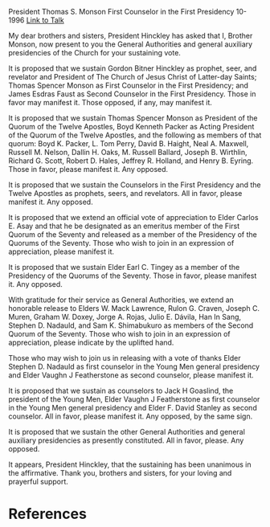 President Thomas S. Monson
First Counselor in the First Presidency
10-1996
[Link to Talk](https://www.churchofjesuschrist.org/study/general-conference/1996/10/the-sustaining-of-church-officers?lang=eng)

My dear brothers and sisters, President Hinckley has asked that I, Brother Monson, now present to you the General Authorities and general auxiliary presidencies of the Church for your sustaining vote.

It is proposed that we sustain Gordon Bitner Hinckley as prophet, seer, and revelator and President of The Church of Jesus Christ of Latter-day Saints; Thomas Spencer Monson as First Counselor in the First Presidency; and James Esdras Faust as Second Counselor in the First Presidency. Those in favor may manifest it. Those opposed, if any, may manifest it.

It is proposed that we sustain Thomas Spencer Monson as President of the Quorum of the Twelve Apostles, Boyd Kenneth Packer as Acting President of the Quorum of the Twelve Apostles, and the following as members of that quorum: Boyd K. Packer, L. Tom Perry, David B. Haight, Neal A. Maxwell, Russell M. Nelson, Dallin H. Oaks, M. Russell Ballard, Joseph B. Wirthlin, Richard G. Scott, Robert D. Hales, Jeffrey R. Holland, and Henry B. Eyring. Those in favor, please manifest it. Any opposed.

It is proposed that we sustain the Counselors in the First Presidency and the Twelve Apostles as prophets, seers, and revelators. All in favor, please manifest it. Any opposed.

It is proposed that we extend an official vote of appreciation to Elder Carlos E. Asay and that he be designated as an emeritus member of the First Quorum of the Seventy and released as a member of the Presidency of the Quorums of the Seventy. Those who wish to join in an expression of appreciation, please manifest it.

It is proposed that we sustain Elder Earl C. Tingey as a member of the Presidency of the Quorums of the Seventy. Those in favor, please manifest it. Any opposed.

With gratitude for their service as General Authorities, we extend an honorable release to Elders W. Mack Lawrence, Rulon G. Craven, Joseph C. Muren, Graham W. Doxey, Jorge A. Rojas, Julio E. Dávila, Han In Sang, Stephen D. Nadauld, and Sam K. Shimabukuro as members of the Second Quorum of the Seventy. Those who wish to join in an expression of appreciation, please indicate by the uplifted hand.

Those who may wish to join us in releasing with a vote of thanks Elder Stephen D. Nadauld as first counselor in the Young Men general presidency and Elder Vaughn J Featherstone as second counselor, please manifest it.

It is proposed that we sustain as counselors to Jack H Goaslind, the president of the Young Men, Elder Vaughn J Featherstone as first counselor in the Young Men general presidency and Elder F. David Stanley as second counselor. All in favor, please manifest it. Any opposed, by the same sign.

It is proposed that we sustain the other General Authorities and general auxiliary presidencies as presently constituted. All in favor, please. Any opposed.

It appears, President Hinckley, that the sustaining has been unanimous in the affirmative. Thank you, brothers and sisters, for your loving and prayerful support.

# References
